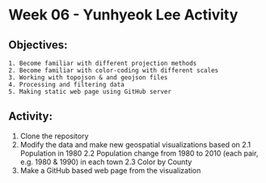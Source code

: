 # Week 06 - Yunhyeok Lee Activity

## Objectives: 
    1. Become familiar with different projection methods
    2. Become familiar with color-coding with different scales
    3. Working with topojson & and geojson files
    4. Processing and filtering data
    5. Making static web page using GitHub server

## Activity:
  1. Clone the repository
  2. Modify the data and make new geospatial visualizations based on
    2.1 Population in 1980
    2.2 Population change from 1980 to 2010 (each pair, e.g. 1980 & 1990) in each town
    2.3 Color by County
  3. Make a GitHub based web page from the visualization
 
